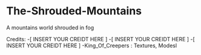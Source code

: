 # The-Shrouded-Mountains
A mountains world shrouded in fog

Credits:
-[ INSERT YOUR CREIDT HERE ]
-[ INSERT YOUR CREIDT HERE ]
-[ INSERT YOUR CREIDT HERE ]
-King_Of_Creepers : Textures, Modesl
